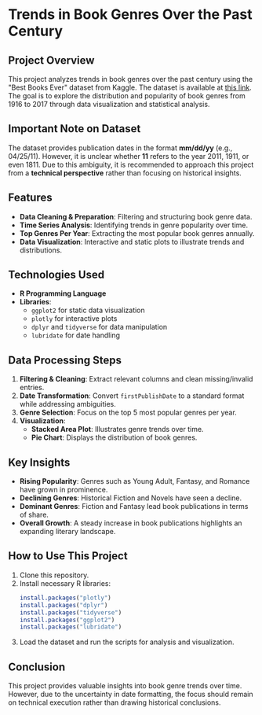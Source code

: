 # Trends in Book Genres Over the Past Century

## Project Overview
This project analyzes trends in book genres over the past century using the "Best Books Ever" dataset from Kaggle. The dataset is available at [this link](https://www.kaggle.com/datasets/pooriamst/best-books-ever-dataset). The goal is to explore the distribution and popularity of book genres from 1916 to 2017 through data visualization and statistical analysis.

## Important Note on Dataset
The dataset provides publication dates in the format **mm/dd/yy** (e.g., 04/25/11). However, it is unclear whether **11** refers to the year 2011, 1911, or even 1811. Due to this ambiguity, it is recommended to approach this project from a **technical perspective** rather than focusing on historical insights.

## Features
- **Data Cleaning & Preparation**: Filtering and structuring book genre data.
- **Time Series Analysis**: Identifying trends in genre popularity over time.
- **Top Genres Per Year**: Extracting the most popular book genres annually.
- **Data Visualization**: Interactive and static plots to illustrate trends and distributions.

## Technologies Used
- **R Programming Language**
- **Libraries**:
  - `ggplot2` for static data visualization
  - `plotly` for interactive plots
  - `dplyr` and `tidyverse` for data manipulation
  - `lubridate` for date handling

## Data Processing Steps
1. **Filtering & Cleaning**: Extract relevant columns and clean missing/invalid entries.
2. **Date Transformation**: Convert `firstPublishDate` to a standard format while addressing ambiguities.
3. **Genre Selection**: Focus on the top 5 most popular genres per year.
4. **Visualization**:
   - **Stacked Area Plot**: Illustrates genre trends over time.
   - **Pie Chart**: Displays the distribution of book genres.

## Key Insights
- **Rising Popularity**: Genres such as Young Adult, Fantasy, and Romance have grown in prominence.
- **Declining Genres**: Historical Fiction and Novels have seen a decline.
- **Dominant Genres**: Fiction and Fantasy lead book publications in terms of share.
- **Overall Growth**: A steady increase in book publications highlights an expanding literary landscape.

## How to Use This Project
1. Clone this repository.
2. Install necessary R libraries:
   ```r
   install.packages("plotly")
   install.packages("dplyr")
   install.packages("tidyverse")
   install.packages("ggplot2")
   install.packages("lubridate")
   ```
3. Load the dataset and run the scripts for analysis and visualization.

## Conclusion
This project provides valuable insights into book genre trends over time. However, due to the uncertainty in date formatting, the focus should remain on technical execution rather than drawing historical conclusions.

